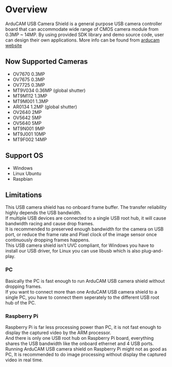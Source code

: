 # Overview
ArduCAM USB Camera Shield is a general purpose USB camera controller board that can accommodate wide range of CMOS camera module from 0.3MP ~ 14MP.
By using provided SDK library and demo source code, user can design their own applications.
More info can be found from [arducam website](http://www.arducam.com/arducam-usb-camera-shield-released/)

## Now Supported Cameras
-	OV7670		0.3MP
-	OV7675		0.3MP
-	OV7725		0.3MP
-	MT9V034		0.36MP (global shutter)
-	MT9M112		1.3MP	
-	MT9M001		1.3MP 	
-	AR0134		1.2MP (global shutter)
-	OV2640		2MP	
-	OV5642		5MP	
-	OV5640		5MP 
-	MT9N001		9MP
-	MT9J001		10MP
-	MT9F002		14MP

## Support OS 
- Windows
- Linux Ubuntu
- Raspbian

## Limitations
This USB camera shield has no onboard frame buffer. The transfer reliability highly depends the USB bandwidth.  
If multiple USB devices are connected to a single USB root hub, it will cause bandwidth racing and cause drop frames.  
It is recommended to preserved enough bandwidth for the camera on USB port, or reduce the frame rate and Pixel clock of the image sensor once continuously dropping frames happens.  
This USB camera shield isn't UVC compliant, for Windows you have to install our USB driver, for Linux you can use libusb which is also plug-and-play.

### PC
Basically the PC is fast enough to run ArduCAM USB camera shield without dropping frames.  
If you want to connect more than one ArduCAM USB camera shield to a single PC, you have to connect them seperately to the different USB root hub of the PC.

### Raspberry Pi
Raspberry Pi is far less processing power than PC, it is not fast enough to display the captured video by the ARM processor.  
And there is only one USB root hub on Raspberry Pi board, everything shares the USB bandwidth like the onboard ethernet and 4 USB ports.  
Running ArduCAM USB camera shield on Raspberry Pi might not as good as PC, It is recommended to do image processing without display the captured video in real time.  




